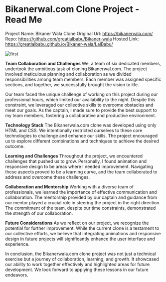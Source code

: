 # Bikanerwal.com Clone Project - Read Me

Project Name: Bikaner Wala Clone
Original Url: https://bikanervala.com/
Repo: https://github.com/greatlalbabu/Bikaner-wala
Hosted Link: https://greatlalbabu.github.io/Bikaner-wala/LalBabu/

![first](https://github.com/greatlalbabu/Bikaner-wala/assets/126700948/fba92faf-10d5-44db-9e66-1435c175deb0)


**Team Collaboration and Challenges**
We, a team of six dedicated members, undertook the ambitious task of cloning Bikanerwal.com. The project involved meticulous planning and collaboration as we divided responsibilities among team members. Each member was assigned specific sections, and together, we successfully brought the vision to life.

Our team faced the unique challenge of working on this project during our professional hours, which limited our availability to the night. Despite this constraint, we leveraged our collective skills to overcome obstacles and meet our goals. As the captain, I made sure to provide the best support to my team members, fostering a collaborative and productive environment.

**Technology Stack**
The Bikanerwala.com clone was developed using only HTML and CSS. We intentionally restricted ourselves to these core technologies to challenge and enhance our skills. The project encouraged us to explore different combinations and techniques to achieve the desired outcome.

**Learning and Challenges**
Throughout the project, we encountered challenges that pushed us to grow. Personally, I found animation and responsive design to be areas where I needed improvement. Navigating these aspects proved to be a learning curve, and the team collaborated to address and overcome these challenges.

**Collaboration and Mentorship**
Working with a diverse team of professionals, we learned the importance of effective communication and collaboration. The mentorship provided by our captain and guidance from our mentor played a crucial role in steering the project in the right direction. The commitment of the team, despite our time constraints, demonstrated the strength of our collaboration.

**Future Considerations**
As we reflect on our project, we recognize the potential for further improvement. While the current clone is a testament to our collective efforts, we believe that integrating animations and responsive design in future projects will significantly enhance the user interface and experience.

In conclusion, the Bikanerwala.com clone project was not just a technical exercise but a journey of collaboration, learning, and growth. It showcased our ability to work together effectively and highlighted areas for future development. We look forward to applying these lessons in our future endeavors.






